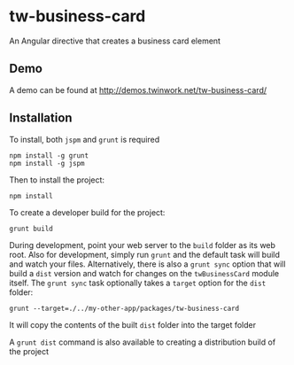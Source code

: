 # tw-business-card
An Angular directive that creates a business card element

## Demo

A demo can be found at http://demos.twinwork.net/tw-business-card/


## Installation

To install, both `jspm` and `grunt` is required

```
npm install -g grunt
npm install -g jspm
```

Then to install the project:

```
npm install
```

To create a developer build for the project:

```
grunt build
```

During development, point your web server to the `build` folder as its web root. Also for development, simply run 
`grunt` and the default task will build and watch your files. Alternatively, there is also a `grunt sync` option that
will build a `dist` version and watch for changes on the `twBusinessCard` module itself. The `grunt sync` task
optionally takes a `target` option for the `dist` folder:

```
grunt --target=./../my-other-app/packages/tw-business-card
```

It will copy the contents of the built `dist` folder into the target folder

A `grunt dist` command is also available to creating a distribution build of the project

